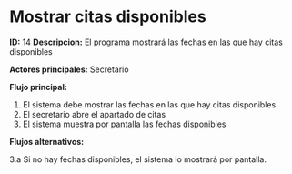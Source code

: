 # Mostrar citas disponibles

**ID:** 14 **Descripcion:** El programa mostrará las fechas en las que hay citas disponibles

**Actores principales:** Secretario

**Flujo principal:**
1. El sistema debe mostrar las fechas en las que hay citas disponibles
2. El secretario abre el apartado de citas
3. El sistema muestra por pantalla las fechas disponibles

**Flujos alternativos:**

3.a Si no hay fechas disponibles, el sistema lo mostrará por pantalla.
